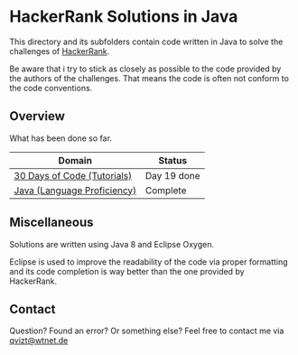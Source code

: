 # HackerRank Solutions in Java
This directory and its subfolders contain code written in Java to solve the challenges of [HackerRank](https://www.hackerrank.com/).

Be aware that i try to stick as closely as possible to the code provided by the authors of the challenges. That means the code is  often not conform to the code conventions.

## Overview
What has been done so far.

|Domain|Status|
|---|---|
|[30 Days of Code (Tutorials)](30%20Days%20of%20Code)|Day 19 done|
|[Java (Language Proficiency)](Java)|Complete|

## Miscellaneous
Solutions are written using Java 8 and Eclipse Oxygen.

Eclipse is used to improve the readability of the code via proper formatting and its code completion is way better than the one provided by HackerRank.

## Contact
Question? Found an error? Or something else? Feel free to contact me via qvizt@wtnet.de